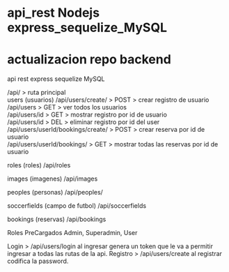 # api_rest Nodejs express_sequelize_MySQL
# actualizacion repo backend
api rest express sequelize MySQL <br>

/api/ > ruta principal <br>
users (usuarios)
/api/users/create/ > POST > crear registro de usuario <br>
/api/users > GET > ver todos los usuarios <br>
/api/users/id > GET > mostrar registro por id de usuario<br>
/api/users/id > DEL > eliminar registro por id del user<br>
/api/users/userId/bookings/create/ > POST > crear reserva por id de usuario<br>
/api/users/userId/bookings/ > GET > mostrar todas las reservas por id de usuario<br>

roles (roles)
/api/roles <br>

images (imagenes)
/api/images <br>

peoples (personas)
/api/peoples/<br>

soccerfields (campo de futbol)
/api/soccerfields <br>

bookings (reservas)
/api/bookings<br>

Roles PreCargados
Admin, Superadmin, User

Login > /api/users/login al ingresar genera un token que le va a permitir ingresar a todas las rutas de la api.
Registro > /api/users/create al registrar codifica la password.